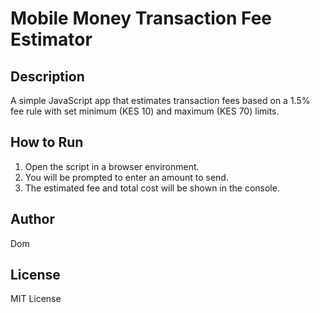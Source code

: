 # Mobile Money Transaction Fee Estimator

## Description
A simple JavaScript app that estimates transaction fees based on a 1.5% fee rule with set minimum (KES 10) and maximum (KES 70) limits.

## How to Run
1. Open the script in a browser environment.
2. You will be prompted to enter an amount to send.
3. The estimated fee and total cost will be shown in the console.

## Author
Dom

## License
MIT License
